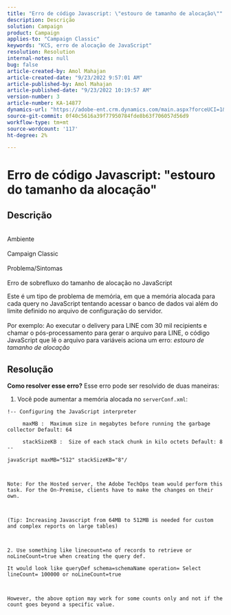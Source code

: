 ```yaml
---
title: "Erro de código Javascript: \"estouro de tamanho de alocação\""
description: Descrição
solution: Campaign
product: Campaign
applies-to: "Campaign Classic"
keywords: "KCS, erro de alocação de JavaScript"
resolution: Resolution
internal-notes: null
bug: false
article-created-by: Amol Mahajan
article-created-date: "9/23/2022 9:57:01 AM"
article-published-by: Amol Mahajan
article-published-date: "9/23/2022 10:19:57 AM"
version-number: 3
article-number: KA-14877
dynamics-url: "https://adobe-ent.crm.dynamics.com/main.aspx?forceUCI=1&pagetype=entityrecord&etn=knowledgearticle&id=2802f70e-263b-ed11-9db0-000d3a5c1bcc"
source-git-commit: 0f40c5616a39f77950784fde8b63f706057d56d9
workflow-type: tm+mt
source-wordcount: '117'
ht-degree: 2%

---
```


# Erro de código Javascript: &quot;estouro do tamanho da alocação&quot;

## Descrição

<br>Ambiente <br><br>
Campaign Classic
<br><br>Problema/Sintomas<br><br>
Erro de sobrefluxo do tamanho de alocação no JavaScript

Este é um tipo de problema de memória, em que a memória alocada para cada query no JavaScript tentando acessar o banco de dados vai além do limite definido no arquivo de configuração do servidor.
<br><br>Por exemplo: Ao executar o delivery para LINE com 30 mil recipients e chamar o pós-processamento para gerar o arquivo para LINE, o código JavaScript que lê o arquivo para variáveis aciona um erro: *estouro de tamanho de alocação*









## Resolução

<b>Como resolver esse erro?</b>
Esse erro pode ser resolvido de duas maneiras:

1. Você pode aumentar a memória alocada no `serverConf.xml`:




```
!-- Configuring the JavaScript interpreter
```




`     maxMB :  Maximum size in megabytes before running the garbage collector Default: 64`

`     stackSizeKB :  Size of each stack chunk in kilo octets Default: 8 --`

`javaScript maxMB="512" stackSizeKB="8"/`

` `

`Note: For the Hosted server, the Adobe TechOps team would perform this task. For the On-Premise, clients have to make the changes on their own.`

` `

`(Tip: Increasing Javascript from 64MB to 512MB is needed for custom and complex reports on large tables)`

` `

`2. Use something like linecount=no of records to retrieve or noLineCount=true when creating the query def.`

`It would look like queryDef schema=schemaName operation= Select lineCount= 100000 or noLineCount=true`

` `

`However, the above option may work for some counts only and not if the count goes beyond a specific value.`
